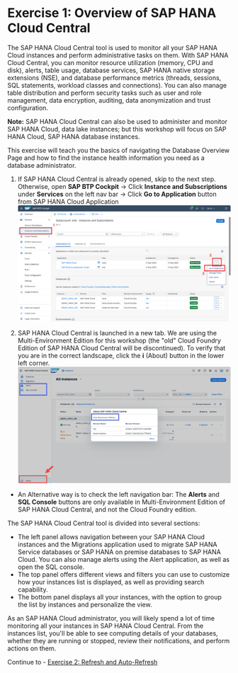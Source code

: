 # Exercise 1: Overview of SAP HANA Cloud Central

The SAP HANA Cloud Central tool is used to monitor all your SAP HANA Cloud instances and perform administrative tasks on them. With SAP HANA Cloud Central, you can monitor resource utilization (memory, CPU and disk), alerts, table usage, database services, SAP HANA native storage extensions (NSE), and database performance metrics (threads, sessions, SQL statements, workload classes and connections). You can also manage table distribution and perform security tasks such as user and role management, data encryption, auditing, data anonymization and trust configuration.

**Note:** SAP HANA Cloud Central can also be used to administer and monitor SAP HANA Cloud, data lake instances; but this workshop will focus on SAP HANA Cloud, SAP HANA database instances.

This exercise will teach you the basics of navigating the Database Overview Page and how to find the instance health information you need as a database administrator.

1. If SAP HANA Cloud Central is already opened, skip to the next step. Otherwise, open **SAP BTP Cockpit** -> Click **Instance and Subscriptions** under **Services** on the left nav bar -> Click **Go to Application** button from SAP HANA Cloud Application
    <kbd>
    ![](./images/1.png)
    </kbd>

2. SAP HANA Cloud Central is launched in a new tab. We are using the Multi-Environment Edition for this workshop (the "old" Cloud Foundry Edition of SAP HANA Cloud Central will be discontinued). To verify that you are in the correct landscape, click the **i** (About) button in the lower left corner. 
    <kbd>
    ![](./images/2.png)
    </kbd>
* An Alternative way is to check the left navigation bar: The **Alerts** and **SQL Console** buttons are only available in Multi-Environment Edition of SAP HANA Cloud Central, and not the Cloud Foundry edition.

The SAP HANA Cloud Central tool is divided into several sections:

 * The left panel allows navigation between your SAP HANA Cloud instances and the Migrations application used to migrate SAP HANA Service databases or SAP HANA on premise databases to SAP HANA Cloud. You can also manage alerts using the Alert application, as well as open the SQL console.
 * The top panel offers different views and filters you can use to customize how your instances list is displayed, as well as providing search capability.
 * The bottom panel displays all your instances, with the option to group the list by instances and personalize the view.

As an SAP HANA Cloud administrator, you will likely spend a lot of time monitoring all your instances in SAP HANA Cloud Central. From the instances list, you'll be able to see computing details of your databases, whether they are running or stopped, review their notifications, and perform actions on them.

Continue to - [Exercise 2: Refresh and Auto-Refresh](../ex2-Refresh/README.md)

